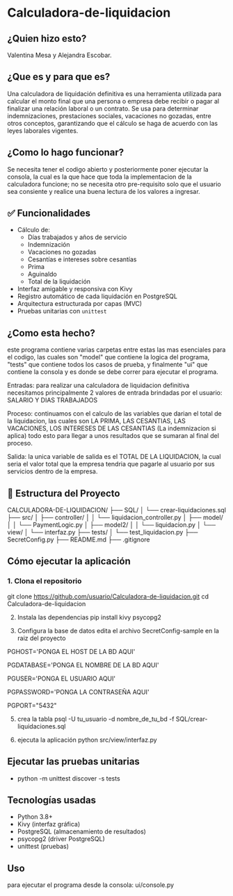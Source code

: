 # Calculadora-de-liquidacion

## ¿Quien hizo esto?
Valentina Mesa y Alejandra Escobar.

## ¿Que es y para que es?
Una calculadora de liquidación definitiva es una herramienta utilizada para calcular el monto final que una persona o empresa debe recibir o pagar al finalizar una relación laboral o un contrato. Se usa para determinar indemnizaciones, prestaciones sociales, vacaciones no gozadas, entre otros conceptos, garantizando que el cálculo se haga de acuerdo con las leyes laborales vigentes.

## ¿Como lo hago funcionar?
Se necesita tener el codigo abierto y posteriormente poner ejecutar la consola, la cual es la que hace que toda la implementacion de la calculadora funcione; no se necesita otro pre-requisito solo que el usuario sea consiente y realice una buena lectura de los valores a ingresar.

## ✅ Funcionalidades

- Cálculo de:
  - Días trabajados y años de servicio
  - Indemnización
  - Vacaciones no gozadas
  - Cesantías e intereses sobre cesantías
  - Prima
  - Aguinaldo
  - Total de la liquidación
- Interfaz amigable y responsiva con Kivy
- Registro automático de cada liquidación en PostgreSQL
- Arquitectura estructurada por capas (MVC)
- Pruebas unitarias con `unittest`

## ¿Como esta hecho?
este programa contiene varias carpetas entre estas las mas esenciales para el codigo, las cuales son "model" que contiene la logica del programa, "tests" que contiene todos los casos de prueba, y finalmente "ui" que contiene la consola y es donde se debe correr para ejecutar el programa.

Entradas: para realizar una calculadora de liquidacion definitiva necesitamos principalmente 2 valores de entrada brindadas por el usuario: SALARIO Y DIAS TRABAJADOS

Proceso: continuamos con el calculo de las variables que darian el total de la liquidacion, las cuales son LA PRIMA, LAS CESANTIAS, LAS VACACIONES, LOS INTERESES DE LAS CESANTIAS (La indemnizacion si aplica) todo esto 
para llegar a unos resultados que se sumaran al final del proceso.

Salida: la unica variable de salida es el TOTAL DE LA LIQUIDACION, la cual seria el valor total que la empresa tendria que pagarle al usuario por sus servicios dentro de la empresa.

## 📂 Estructura del Proyecto

CALCULADORA-DE-LIQUIDACION/
├── SQL/
│ └── crear-liquidaciones.sql
├── src/
│ ├── controller/
│ │ └── liquidacion_controller.py
│ ├── model/
│ │ └── PaymentLogic.py
│ ├── model2/
│ │ └── liquidacion.py
│ └── view/
│ └── interfaz.py
├── tests/
│ └── test_liquidacion.py
├── SecretConfig.py
├── README.md
├── .gitignore

## Cómo ejecutar la aplicación

### 1. Clona el repositorio
git clone https://github.com/usuario/Calculadora-de-liquidacion.git
cd Calculadora-de-liquidacion

2. Instala las dependencias
pip install kivy psycopg2

3. Configura la base de datos
edita el archivo SecretConfig-sample en la raiz del proyecto

 PGHOST='PONGA EL HOST DE LA BD AQUI'

 PGDATABASE='PONGA EL NOMBRE DE LA BD AQUI'
 
 PGUSER='PONGA EL USUARIO AQUI'
 
 PGPASSWORD='PONGA LA CONTRASEÑA AQUI'
 
 PGPORT="5432"

5. crea la tabla
psql -U tu_usuario -d nombre_de_tu_bd -f SQL/crear-liquidaciones.sql

6. ejecuta la aplicación
python src/view/interfaz.py

## Ejecutar las pruebas unitarias

* python -m unittest discover -s tests

## Tecnologías usadas

* Python 3.8+
* Kivy (interfaz gráfica)
* PostgreSQL (almacenamiento de resultados)
* psycopg2 (driver PostgreSQL)
* unittest (pruebas)

## Uso
para ejecutar el programa desde la consola: ui/console.py




